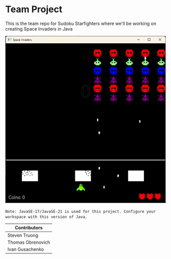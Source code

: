 # Team Project

This is the team repo for Sudoku Starfighters where we'll
be working on creating Space Invaders in Java

![Image showing gameplay of the Space Invaders project](example.png)

`Note: JavaSE-17/JavaSE-21 is used for this project. Configure your workspace with this version of Java.`

| Contributors      |
| ----------------- |
| Steven Truong     |
| Thomas Obrenovich |
| Ivan Gusachenko   |
